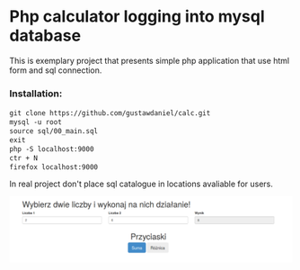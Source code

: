 # Php calculator logging into mysql database

This is exemplary project that presents simple php application that use html form and sql connection.

### Installation:

```
git clone https://github.com/gustawdaniel/calc.git
mysql -u root
source sql/00_main.sql
exit
php -S localhost:9000
ctr + N
firefox localhost:9000
```

In real project don't place sql catalogue in locations avaliable for users.

![Alt text](/doc/screenshot.png?raw=true "Screenshot")
